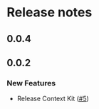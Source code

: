 # Release notes

<!-- do not remove -->

## 0.0.4




## 0.0.2

### New Features

- Release Context Kit ([#5](https://github.com/AnswerDotAI/ContextKit/issues/5))


